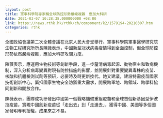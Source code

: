 ```yaml
---
layout: post
title: 軍事科學院專家稱全球防控形勢嚴峻複雜　應加大科研
date: 2021-03-07 10:28:38.000000000 +08:00
link: https://news.rthk.hk/rthk/ch/component/k2/1579194-20210307.htm
categories: rthk
---
```


全國政協會議第二次全體會議在北京人民大會堂舉行。軍事科學院軍事醫學研究院生物工程研究所所長陳薇表示，中國新型冠狀病毒疫情得到全面控制，但全球防控形勢依然嚴峻複雜，應加大科研攻關力度。

陳薇表示，應運用生物技術等創新手段，進一步釐清病毒起源、動物宿主和致病機制，深入分析病毒變異對現有防控措施的影響，並開展針對重要變異毒株的疫苗、核酸和抗體檢測試劑等預研，必要時及時更新換代。她又建議，建設特需疫苗國家技術創新中心，緊扣國家生物安全防禦重大需求，開展跨軍地、跨領域、跨學科協同創新和開放合作。

陳薇表示，團隊成功研發出中國第一個戰略儲備重組疫苗和全球首個新基因型伊波拉疫苗，實現中國創新疫苗從「走出去」到「走進去」，獲得中國、美國等多個國家發明專利授權，成果來之不易。
